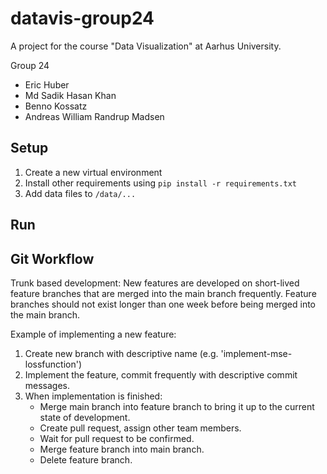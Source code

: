 # datavis-group24

A project for the course "Data Visualization" at Aarhus University.

Group 24
- Eric Huber
- Md Sadik Hasan Khan
- Benno Kossatz
- Andreas William Randrup Madsen

## Setup
1. Create a new virtual environment
2. Install other requirements using `pip install -r requirements.txt`
3. Add data files to `/data/...`

## Run


## Git Workflow
Trunk based development: New features are developed on short-lived feature branches that are merged into the main branch frequently. Feature branches should not exist longer than one week before being merged into the main branch.

Example of implementing a new feature:
1. Create new branch with descriptive name (e.g. 'implement-mse-lossfunction')
2. Implement the feature, commit frequently with descriptive commit messages.
3. When implementation is finished:
    - Merge main branch into feature branch to bring it up to the current state of development.
    - Create pull request, assign other team members.
    - Wait for pull request to be confirmed.
    - Merge feature branch into main branch.
    - Delete feature branch.
